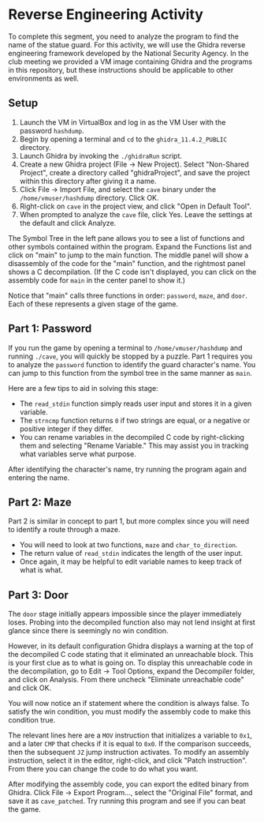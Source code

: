 # Reverse Engineering Activity

To complete this segment, you need to analyze the program to find the name of the statue guard. For this activity, we will use the Ghidra reverse engineering framework developed by the National Security Agency. In the club meeting we provided a VM image containing Ghidra and the programs in this repository, but these instructions should be applicable to other environments as well.

## Setup

1. Launch the VM in VirtualBox and log in as the VM User with the password `hashdump`.
2. Begin by opening a terminal and `cd` to the `ghidra_11.4.2_PUBLIC` directory.
3. Launch Ghidra by invoking the `./ghidraRun` script.
4. Create a new Ghidra project (File -> New Project). Select "Non-Shared Project", create a directory called "ghidraProject", and save the project within this directory after giving it a name.
5. Click File -> Import File, and select the `cave` binary under the `/home/vmuser/hashdump` directory. Click OK.
6. Right-click on `cave` in the project view, and click "Open in Default Tool".
7. When prompted to analyze the `cave` file, click Yes. Leave the settings at the default and click Analyze.

The Symbol Tree in the left pane allows you to see a list of functions and other symbols contained within the program. Expand the Functions list and click on "main" to jump to the main function. The middle panel will show a disassembly of the code for the "main" function, and the rightmost panel shows a C decompilation. (If the C code isn't displayed, you can click on the assembly code for `main` in the center panel to show it.)

Notice that "main" calls three functions in order: `password`, `maze`, and `door`. Each of these represents a given stage of the game.

## Part 1: Password

If you run the game by opening a terminal to `/home/vmuser/hashdump` and running `./cave`, you will quickly be stopped by a puzzle. Part 1 requires you to analyze the `password` function to identify the guard character's name. You can jump to this function from the symbol tree in the same manner as `main`.

Here are a few tips to aid in solving this stage:

- The `read_stdin` function simply reads user input and stores it in a given variable.
- The `strncmp` function returns `0` if two strings are equal, or a negative or positive integer if they differ.
- You can rename variables in the decompiled C code by right-clicking them and selecting "Rename Variable." This may assist you in tracking what variables serve what purpose.

After identifying the character's name, try running the program again and entering the name.

## Part 2: Maze

Part 2 is similar in concept to part 1, but more complex since you will need to identify a route through a maze.

- You will need to look at two functions, `maze` and `char_to_direction`.
- The return value of `read_stdin` indicates the length of the user input.
- Once again, it may be helpful to edit variable names to keep track of what is what.

## Part 3: Door

The `door` stage initially appears impossible since the player immediately loses. Probing into the decompiled function also may not lend insight at first glance since there is seemingly no win condition.

However, in its default configuration Ghidra displays a warning at the top of the decompiled C code stating that it eliminated an unreachable block. This is your first clue as to what is going on. To display this unreachable code in the decompilation, go to Edit -> Tool Options, expand the Decompiler folder, and click on Analysis. From there uncheck "Eliminate unreachable code" and click OK.

You will now notice an if statement where the condition is always false. To satisfy the win condition, you must modify the assembly code to make this condition true.

The relevant lines here are a `MOV` instruction that initializes a variable to `0x1`, and a later `CMP` that checks if it is equal to `0x0`. If the comparison succeeds, then the subsequent `JZ` jump instruction activates.
To modify an assembly instruction, select it in the editor, right-click, and click "Patch instruction". From there you can change the code to do what you want.

After modifying the assembly code, you can export the edited binary from Ghidra. Click File -> Export Program..., select the "Original File" format, and save it as `cave_patched`. Try running this program and see if you can beat the game.
